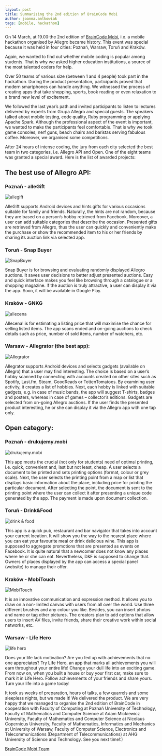 ```yaml
---
layout: post
title: Summarising the 2nd edition of BrainCode Mobi
author: joanna.antkowiak
tags: [mobile, hackathon]
---
```


On 14 March, at 19.00 the 2nd edition of [BrainCode Mobi](http://braincode.mobi), i.e. a mobile hackathon organised by Allegro became history. This event was special because it was held in four cities: Poznań, Warsaw, Toruń and Kraków.

Again, we wanted to find out whether mobile coding is popular among students. That is why we asked higher education institutions, a source of the most talented coders for help.

Over 50 teams of various size (between 1 and 4 people) took part in the hackathon. During the product presentation, participants proved that modern smartphones can handle anything. We witnessed the process of creating apps that take shopping, sports, book reading or even relaxation to a brand new level of excitement.

We followed the last year’s path and invited participants to listen to lectures delivered by experts from Grupa Allegro and special guests. The speakers talked about mobile testing, code quality, Ruby programming or applying Apache Spark.
Although the professional aspect of the event is important, we wanted to make the participants feel comfortable. That is why we took game consoles, nerf guns, beach chairs and baristas serving fabulous coffee. Moreover, we organised some competitions.

After 24 hours of intense coding, the jury from each city selected the best team in two categories, i.e. Allegro API and Open. One of the eight teams was granted a special award.
Here is the list of awarded projects:

## The best use of Allegro API:

### Poznań - **alleGift**

![allegift](/img/articles/braincode/allegift.jpg)

AlleGift supports Android devices and hints gifts for various occasions suitable for family and friends. Naturally, the hints are not random, because they are based on a person’s hobby retrieved from Facebook. Moreover, a user can add suitable categories that describe the occasion. Presented gifts are retrieved from Allegro, thus the user can quickly and conveniently make the purchase or show the recommended item to his or her friends by sharing its auction link via selected app.

### Toruń - **Snap Buyer**

![SnapBuyer](/img/articles/braincode/snapbuyer.jpg)

Snap Buyer is for browsing and evaluating randomly displayed Allegro auctions. It saves user decisions to better adjust presented auctions. Easy and quick interface makes you feel like browsing through a catalogue or a shopping magazine. If the auction is truly attractive, a user can display it via the app.
Soon, it will be available in Google Play.

### Kraków - **GNKG**

![allecena](/img/articles/braincode/allecena.jpg)

Allecena! is for estimating a listing price that will maximise the chance for selling listed items. The app scans ended and on-going auctions to check details such as price, number of sold items, number of watchers, etc.

### Warsaw - **Allegrator** (the best app):

![Allegrator](/img/articles/braincode/allegrator.jpg)

Allegrator supports Android devices and selects gadgets (available on Allegro) that a user may find interesting. The choice is based on a user’s hobby scanned by connecting with accounts created on other sites such as Spotify, Last.fm, Steam, GoodReads or TottenTomatoes. By examining user activity, it creates a list of hobbies. Next, each hobby is linked with suitable gadgets, e.g. in case of music bands, the app will suggest T-shirts, badges and posters, whereas in case of games – collector’s editions. Gadgets are selected from on-going Allegro auctions. If the user finds the presented product interesting, he or she can display it via the Allegro app with one tap only.

## Open category:

### Poznań - **drukujemy.mobi**

![drukujemy.mobi](/img/articles/braincode/drukujemy.mobi.jpg)

This app meets the crucial (not only for students) need of optimal printing, i.e. quick, convenient and, last but not least, cheap. A user selects a document to be printed and sets printing options (format, colour or grey scale). Next, the user selects the printing point from a map or list that displays basic information about the place, including price for printing the particular document. After selecting the point, the document is sent to the printing point where the user can collect it after presenting a unique code generated by the app. The payment is made upon document collection.

### Toruń - **Drink&Food**

![drink & food](/img/articles/braincode/drinkfood.jpg)

This app is a quick pub, restaurant and bar navigator that takes into account your current location. It will show you the way to the nearest place where you can eat your favourite meal or drink delicious wine. This app is supposed to aggregate promotions that are presented as events on Facebook. It is quite natural that a newcomer does not know any places where he or she can eat. Nevertheless, D&F is supposed to change that. Owners of places displayed by the app can access a special panel (website) to manage their offer.

### Kraków - **MobiTouch**

![MobiTouch](/img/articles/braincode/mobitouch.jpg)

It is an innovative communication and expression method. It allows you to draw on a non-limited canvas with users from all over the world. Use three different brushes and any colour you like. Besides, you can insert photos and name or tag other pictures. The creators plan to add options that allow users to insert AV files, invite friends, share their creative work within social networks, etc.

### Warsaw - **Life Hero**

![life hero](/img/articles/braincode/lifehero.jpg)

Does your life lack motivation? Are you fed up with achievements that no one appreciates? Try Life Hero, an app that marks all achievements you will earn throughout your entire life! Change your dull life into an exciting game.
From now on, when you built a house or buy your first car, make sure to mark it in Life Hero. Follow achievements of your friends and share yours. Turn your life into a game today!

It took us weeks of preparation, hours of talks, a few quarrels and some sleepless nights, but we made it! We delivered the product. We are very happy that we managed to organise the 2nd edition of BrainCode in cooperation with Faculty of Computing at Poznań University of Technology, Faculty of Mathematics and Computer Science at Adam Mickiewicz University, Faculty of Mathematics and Computer Science at Nicolaus Copernicus University, Faculty of Mathematics, Informatics and Mechanics at University of Warsaw, Faculty of Computer Science, Electronics and Telecommunications (Department of Telecommunications) at AHG University of Science and Technology.
See you next time!:)

[BrainCode Mobi Team](http://braincode.mobi)
